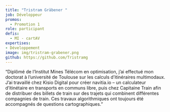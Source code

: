 ```yaml
---
title: "Tristram Gräbener "
job: Développeur
promos:
  - Promotion 1
role: participant
defis:
  - MI - cartAV
expertises:
- Développement
image: img/tristram-grabener.png
github: https://github.com/Tristramg
---
```


“Diplômé de l’Institut Mines Télécom en optimisation, j’ai effectué mon doctorat à l’université de Toulouse sur les calculs d’itinéraires multimodaux. J’ai travaillé chez Kisio Digital pour créer navitia.io – un calculateur d’itinétaire en transports en communs libre, puis chez Capitaine Train afin de distribuer des billets de train sur des trajets qui combinent différentes compagnies de train. Ces travaux algorithmiques ont toujours été accompagnés de questions cartographiques.”
